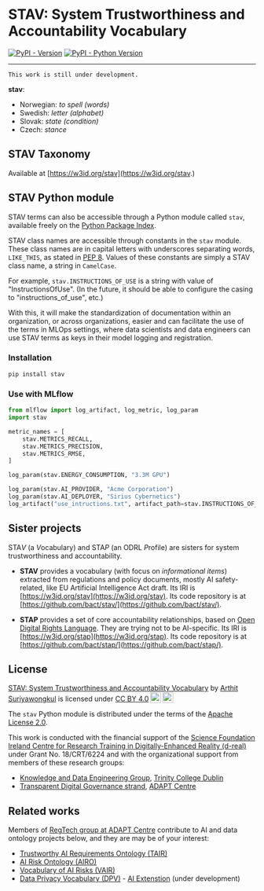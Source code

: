 # STAV: System Trustworthiness and Accountability Vocabulary

[![PyPI - Version](https://img.shields.io/pypi/v/stav.svg)](https://pypi.org/project/stav)
[![PyPI - Python Version](https://img.shields.io/pypi/pyversions/stav.svg)](https://pypi.org/project/stav)

-----

`This work is still under development.`

**stav**:
- Norwegian: *to spell (words)*
- Swedish: *letter (alphabet)*
- Slovak: *state (condition)*
- Czech: *stance*

<!--
**Table of Contents**

- [Installation](#installation)
- [License](#license)
-->

## STAV Taxonomy

Available at [https://w3id.org/stav](https://w3id.org/stav.)

## STAV Python module

STAV terms can also be accessible through a Python module called `stav`, available freely on the [Python Package Index](https://pypi.org/project/stav/).

STAV class names are accessible through constants in the `stav` module. These class names are in capital letters with underscores separating words, `LIKE_THIS`, as stated in [PEP 8](https://peps.python.org/pep-0008/#constants).
Values of these constants are simply a STAV class name, a string in `CamelCase`.

For example, `stav.INSTRUCTIONS_OF_USE` is a string with value of "InstructionsOfUse".
(In the future, it should be able to configure the casing to "instructions_of_use", etc.)

With this, it will make the standardization of documentation within an organization, or across organizations, easier and can facilitate the use of the terms in MLOps settings, where data scientists and data engineers can use STAV terms as keys in their model logging and registration.

### Installation

```console
pip install stav
```

### Use with MLflow

```python
from mlflow import log_artifact, log_metric, log_param
import stav

metric_names = [
    stav.METRICS_RECALL,
    stav.METRICS_PRECISION,
    stav.METRICS_RMSE,
]

log_param(stav.ENERGY_CONSUMPTION, "3.3M GPU")

log_param(stav.AI_PROVIDER, "Acme Corporation")
log_param(stav.AI_DEPLOYER, "Sirius Cybernetics")
log_artifact("use_intructions.txt", artifact_path=stav.INSTRUCTIONS_OF_USE)
```

## Sister projects

STA*V* (a *V*ocabulary) and STA*P* (an ODRL *P*rofile) are sisters for system trustworthiness and accountability.

- **STAV** provides a vocabulary (with focus on *informational items*) extracted from regulations and policy documents, mostly AI safety-related, like EU Artificial Intelligence Act draft. Its IRI is [https://w3id.org/stav](https://w3id.org/stav). Its code repository is at [https://github.com/bact/stav/](https://github.com/bact/stav/).

- **STAP** provides a set of core accountability relationships, based on [Open Digital Rights Language](https://www.w3.org/TR/odrl-model/). They are trying not to be AI-specific. Its IRI is [https://w3id.org/stap](https://w3id.org/stap). Its code repository is at [https://github.com/bact/stap/](https://github.com/bact/stap/).


## License

<p xmlns:cc="http://creativecommons.org/ns#" xmlns:dct="http://purl.org/dc/terms/"><a property="dct:title" rel="cc:attributionURL" href="https://github.com/bact/stav">STAV: System Trustworthiness and Accountability Vocabulary</a> by <a rel="cc:attributionURL dct:creator" property="cc:attributionName" href="https://orcid.org/0000-0002-9698-1899">Arthit Suriyawongkul</a> is licensed under <a href="http://creativecommons.org/licenses/by/4.0/?ref=chooser-v1" target="_blank" rel="license noopener noreferrer" style="display:inline-block;">CC BY 4.0<img style="height:22px!important;margin-left:3px;vertical-align:text-bottom;" src="https://mirrors.creativecommons.org/presskit/icons/cc.svg?ref=chooser-v1"><img style="height:22px!important;margin-left:3px;vertical-align:text-bottom;" src="https://mirrors.creativecommons.org/presskit/icons/by.svg?ref=chooser-v1"></a></p>

The `stav` Python module is distributed under the terms of the [Apache License 2.0](https://spdx.org/licenses/Apache-2.0.html).

This work is conducted with the financial support of the [Science Foundation Ireland Centre for Research Training in Digitally-Enhanced Reality (d-real)](https://d-real.ie/) under Grant No. 18/CRT/6224 and with the organizational support from members of these research groups:

- [Knowledge and Data Engineering Group](https://www.tcd.ie/scss/research/research-groups/kdeg/), [Trinity College Dublin](https://www.tcd.ie/scss/)
- [Transparent Digital Governance strand](https://www.adaptcentre.ie/case-studies/transparent-digital-governance/), [ADAPT Centre](https://www.adaptcentre.ie/)


## Related works

Members of [RegTech group at ADAPT Centre](https://regtech.adaptcentre.ie/) contribute to AI and data ontology projects below, and they are may be of your interest:
- [Trustworthy AI Requirements Ontology (TAIR)](https://tair.adaptcentre.ie/)
- [AI Risk Ontology (AIRO)](https://w3id.org/airo)
- [Vocabulary of AI Risks (VAIR)](https://w3id.org/vair)
- [Data Privacy Vocabulary (DPV)](https://w3id.org/dpv) - [AI Extenstion](https://github.com/w3c/dpv/issues/126) (under development)
